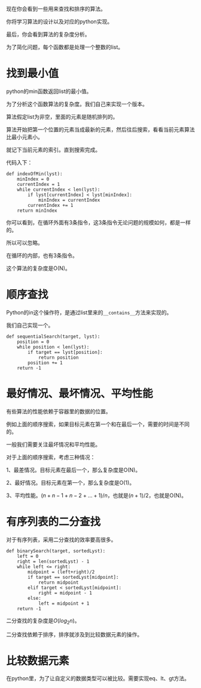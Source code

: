 现在你会看到一些用来查找和排序的算法。

你将学习算法的设计以及对应的python实现。

最后，你会看到算法的复杂度分析。

为了简化问题，每个函数都是处理一个整数的list。

# 找到最小值

python的min函数返回list的最小值。

为了分析这个函数算法的复杂度。我们自己来实现一个版本。

算法假定list为非空，里面的元素是随机排列的。

算法开始把第一个位置的元素当成最新的元素，然后往后搜索，看看当前元素算法比最小元素小。

就记下当前元素的索引。直到搜索完成。

代码入下：

```
def indexOfMin(lyst):
    minIndex = 0
    currentIndex = 1
    while currentIndex < len(lyst):
        if lyst[currentIndex] < lyst[minIndex]:
            minIndex = currentIndex
        currentIndex += 1
    return minIndex
```

你可以看到，在循环外面有3条指令，这3条指令无论问题的规模如何，都是一样的。

所以可以忽略。

在循环的内部，也有3条指令。

这个算法的复杂度是O(N)。

# 顺序查找

Python的in这个操作符，是通过list里来的`__contains__`方法来实现的。

我们自己实现一个。

```
def sequentialSearch(target, lyst):
    position = 0
    while position < len(lyst):
        if target == lyst[position]:
            return position
        position += 1
    return -1
```

# 最好情况、最坏情况、平均性能

有些算法的性能依赖于容器里的数据的位置。

例如上面的顺序搜索，如果目标元素在第一个和在最后一个，需要的时间是不同的。

一般我们需要关注最坏情况和平均性能。

对于上面的顺序搜索，考虑三种情况：

1、最差情况。目标元素在最后一个，那么复杂度是O(N)。

2、最好情况。目标元素在第一个，那么复杂度是O(1)。

3、平均性能。$(n+n-1 + n-2 + ... + 1)/n$，也就是$(n+1)/2$，也就是O(N)。

# 有序列表的二分查找

对于有序列表，采用二分查找的效率要高很多。

```
def binarySearch(target, sortedLyst):
    left = 0
    right = len(sortedLyst) - 1
    while left <= right:
        midpoint = (left+right)/2
        if target == sortedLyst[midpoint]:
            return midpoint
        elif target < sortedLyst[midpoint]:
            right = midpoint - 1
        else:
            left = midpoint + 1
    return -1
```

二分查找的复杂度是$O(log_2n)$。

二分查找依赖于排序，排序就涉及到比较数据元素的操作。

# 比较数据元素

在python里，为了让自定义的数据类型可以被比较。需要实现eq、lt、gt方法。





